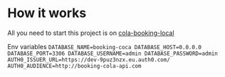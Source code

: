 # How it works

All you need to start this project is on [cola-booking-local](https://github.com/willyj87/cola-booking-local)

Env variables
`
  DATABASE_NAME=booking-coca
  DATABASE_HOST=0.0.0.0
  DATABASE_PORT=3306
  DATABASE_USERNAME=admin
  DATABASE_PASSWORD=admin
  AUTH0_ISSUER_URL=https://dev-9puz3nzx.eu.auth0.com/
  AUTH0_AUDIENCE=http://booking-cola-api.com
`
